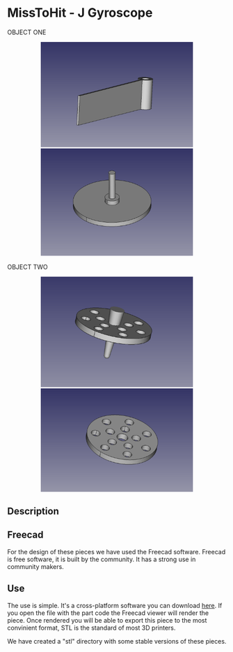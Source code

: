 MissToHit - J Gyroscope
==============


OBJECT ONE
<p align="center">
  <img src="images/ob1-1.png" width="350"/>
  <img src="images/ob1-2.png" width="350"/>
</p>



OBJECT TWO
<p align="center">
  <img src="images/ob2-1.png" width="350"/>
  <img src="images/ob2-2.png" width="350"/>
</p>




## Description ##



## Freecad ##
For the design of these pieces we have used the Freecad software. Freecad is free software, it is built by the community. It has a strong use in community makers.


## Use ##
The use is simple. It's a cross-platform software you can download [here](https://www.freecadweb.org). If you open the file with the part code the Freecad viewer will render the piece. Once rendered you will be able to export this piece to the most convinient format, STL is the standard of most 3D printers.

We have created a "stl" directory with some stable versions of these pieces.
